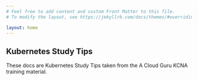```yaml
---
# Feel free to add content and custom Front Matter to this file.
# To modify the layout, see https://jekyllrb.com/docs/themes/#overriding-theme-defaults

layout: home
---
```


## Kubernetes Study Tips

These docs are Kubernetes Study Tips taken from the A Cloud Guru KCNA training material.
